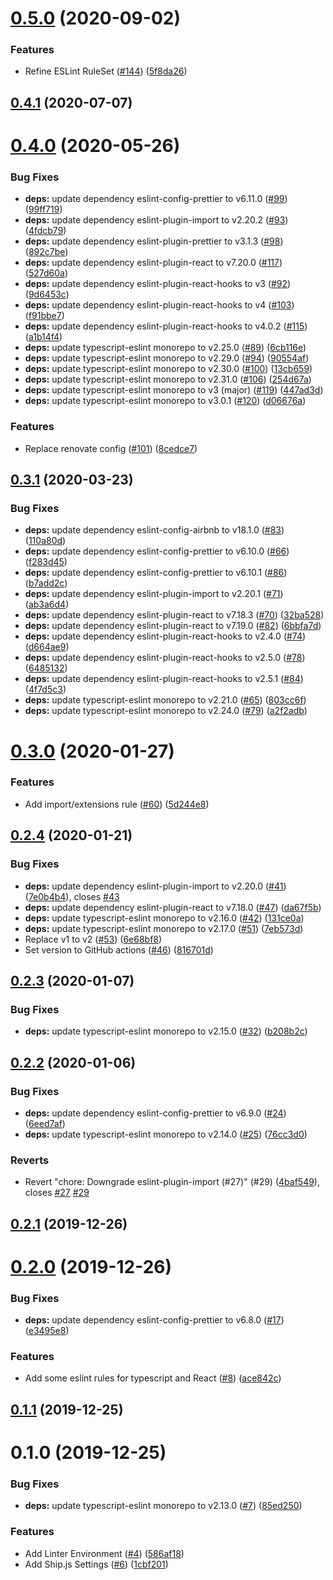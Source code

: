 # [0.5.0](https://github.com/globis-org/frontend-standard/compare/v0.4.1...v0.5.0) (2020-09-02)


### Features

* Refine ESLint RuleSet ([#144](https://github.com/globis-org/frontend-standard/issues/144)) ([5f8da26](https://github.com/globis-org/frontend-standard/commit/5f8da26277d6111785ad81b01a1ac9fe151b09fe))



## [0.4.1](https://github.com/globis-org/frontend-standard/compare/v0.4.0...v0.4.1) (2020-07-07)



# [0.4.0](https://github.com/globis-org/frontend-standard/compare/v0.3.1...v0.4.0) (2020-05-26)


### Bug Fixes

* **deps:** update dependency eslint-config-prettier to v6.11.0 ([#99](https://github.com/globis-org/frontend-standard/issues/99)) ([99ff719](https://github.com/globis-org/frontend-standard/commit/99ff71932bdeb4fee17b41f483012c5f14897435))
* **deps:** update dependency eslint-plugin-import to v2.20.2 ([#93](https://github.com/globis-org/frontend-standard/issues/93)) ([4fdcb79](https://github.com/globis-org/frontend-standard/commit/4fdcb7904cda4cc4c3b0f7c0f2649718bd7c0b32))
* **deps:** update dependency eslint-plugin-prettier to v3.1.3 ([#98](https://github.com/globis-org/frontend-standard/issues/98)) ([892c7be](https://github.com/globis-org/frontend-standard/commit/892c7bede89308e1dab9bfcf4a519654c3d0b4ff))
* **deps:** update dependency eslint-plugin-react to v7.20.0 ([#117](https://github.com/globis-org/frontend-standard/issues/117)) ([527d60a](https://github.com/globis-org/frontend-standard/commit/527d60afab085c375178b64dfe350bcc3512abe7))
* **deps:** update dependency eslint-plugin-react-hooks to v3 ([#92](https://github.com/globis-org/frontend-standard/issues/92)) ([9d6453c](https://github.com/globis-org/frontend-standard/commit/9d6453c494e5339ec447eb9f758f9493dd96d41e))
* **deps:** update dependency eslint-plugin-react-hooks to v4 ([#103](https://github.com/globis-org/frontend-standard/issues/103)) ([f91bbe7](https://github.com/globis-org/frontend-standard/commit/f91bbe7479d1385b312c3f8e58b517b1417c091b))
* **deps:** update dependency eslint-plugin-react-hooks to v4.0.2 ([#115](https://github.com/globis-org/frontend-standard/issues/115)) ([a1b14f4](https://github.com/globis-org/frontend-standard/commit/a1b14f47c2f1111ec336b178301d0837f5ac4354))
* **deps:** update typescript-eslint monorepo to v2.25.0 ([#89](https://github.com/globis-org/frontend-standard/issues/89)) ([6cb116e](https://github.com/globis-org/frontend-standard/commit/6cb116e08a3487264d38e42004355ad268c2d0d9))
* **deps:** update typescript-eslint monorepo to v2.29.0 ([#94](https://github.com/globis-org/frontend-standard/issues/94)) ([90554af](https://github.com/globis-org/frontend-standard/commit/90554afea137aca5f9134f355dbf22e76a19f1fa))
* **deps:** update typescript-eslint monorepo to v2.30.0 ([#100](https://github.com/globis-org/frontend-standard/issues/100)) ([13cb659](https://github.com/globis-org/frontend-standard/commit/13cb6592e3f45e70b08cf1a9bc390a3c9163c7cb))
* **deps:** update typescript-eslint monorepo to v2.31.0 ([#106](https://github.com/globis-org/frontend-standard/issues/106)) ([254d67a](https://github.com/globis-org/frontend-standard/commit/254d67a2b62becb463636660c53869dc3cf455d6))
* **deps:** update typescript-eslint monorepo to v3 (major) ([#119](https://github.com/globis-org/frontend-standard/issues/119)) ([447ad3d](https://github.com/globis-org/frontend-standard/commit/447ad3d8d1a98d35875ce1b62a2dc2a7c4c4d93b))
* **deps:** update typescript-eslint monorepo to v3.0.1 ([#120](https://github.com/globis-org/frontend-standard/issues/120)) ([d06676a](https://github.com/globis-org/frontend-standard/commit/d06676a14227d535109e4ca010e391506faca9b5))


### Features

* Replace renovate config ([#101](https://github.com/globis-org/frontend-standard/issues/101)) ([8cedce7](https://github.com/globis-org/frontend-standard/commit/8cedce7f7f0ee06d731b64139c89a1e3c570d9c1))



## [0.3.1](https://github.com/globis-org/frontend-standard/compare/v0.3.0...v0.3.1) (2020-03-23)


### Bug Fixes

* **deps:** update dependency eslint-config-airbnb to v18.1.0 ([#83](https://github.com/globis-org/frontend-standard/issues/83)) ([110a80d](https://github.com/globis-org/frontend-standard/commit/110a80dee465a0729928d854aa6bbc541146717c))
* **deps:** update dependency eslint-config-prettier to v6.10.0 ([#66](https://github.com/globis-org/frontend-standard/issues/66)) ([f283d45](https://github.com/globis-org/frontend-standard/commit/f283d45e6429948e4c03654684a844bf85a5205b))
* **deps:** update dependency eslint-config-prettier to v6.10.1 ([#86](https://github.com/globis-org/frontend-standard/issues/86)) ([b7add2c](https://github.com/globis-org/frontend-standard/commit/b7add2c2070267ad23d834b76935732bccb12270))
* **deps:** update dependency eslint-plugin-import to v2.20.1 ([#71](https://github.com/globis-org/frontend-standard/issues/71)) ([ab3a6d4](https://github.com/globis-org/frontend-standard/commit/ab3a6d4cbfcdc810a8c230425cee08b1912ba984))
* **deps:** update dependency eslint-plugin-react to v7.18.3 ([#70](https://github.com/globis-org/frontend-standard/issues/70)) ([32ba528](https://github.com/globis-org/frontend-standard/commit/32ba5287360e194d7dc2118bff50c9f093a8859d))
* **deps:** update dependency eslint-plugin-react to v7.19.0 ([#82](https://github.com/globis-org/frontend-standard/issues/82)) ([6bbfa7d](https://github.com/globis-org/frontend-standard/commit/6bbfa7d0606c5f6648ca00a7818fb1fd15b8176c))
* **deps:** update dependency eslint-plugin-react-hooks to v2.4.0 ([#74](https://github.com/globis-org/frontend-standard/issues/74)) ([d664ae9](https://github.com/globis-org/frontend-standard/commit/d664ae9d10925a58658e81be27d365caa70ade80))
* **deps:** update dependency eslint-plugin-react-hooks to v2.5.0 ([#78](https://github.com/globis-org/frontend-standard/issues/78)) ([6485132](https://github.com/globis-org/frontend-standard/commit/6485132aae16df26e43a7a11ed1ef768fadb9e0f))
* **deps:** update dependency eslint-plugin-react-hooks to v2.5.1 ([#84](https://github.com/globis-org/frontend-standard/issues/84)) ([4f7d5c3](https://github.com/globis-org/frontend-standard/commit/4f7d5c3b54638718926ced13ae9023fc5dba2b5f))
* **deps:** update typescript-eslint monorepo to v2.21.0 ([#65](https://github.com/globis-org/frontend-standard/issues/65)) ([803cc6f](https://github.com/globis-org/frontend-standard/commit/803cc6f01ac95302f7c6d8148bc60964d4daff2b))
* **deps:** update typescript-eslint monorepo to v2.24.0 ([#79](https://github.com/globis-org/frontend-standard/issues/79)) ([a2f2adb](https://github.com/globis-org/frontend-standard/commit/a2f2adbb32995b42dec2cf6035ce6f302c67f7be))



# [0.3.0](https://github.com/globis-org/frontend-standard/compare/v0.2.4...v0.3.0) (2020-01-27)


### Features

* Add import/extensions rule ([#60](https://github.com/globis-org/frontend-standard/issues/60)) ([5d244e8](https://github.com/globis-org/frontend-standard/commit/5d244e8f972f39bde8ea95de8774a203dfa979ee))



## [0.2.4](https://github.com/globis-org/frontend-standard/compare/v0.2.3...v0.2.4) (2020-01-21)


### Bug Fixes

* **deps:** update dependency eslint-plugin-import to v2.20.0 ([#41](https://github.com/globis-org/frontend-standard/issues/41)) ([7e0b4b4](https://github.com/globis-org/frontend-standard/commit/7e0b4b4b3b9142fc4e669543e17b36836f5c227a)), closes [#43](https://github.com/globis-org/frontend-standard/issues/43)
* **deps:** update dependency eslint-plugin-react to v7.18.0 ([#47](https://github.com/globis-org/frontend-standard/issues/47)) ([da67f5b](https://github.com/globis-org/frontend-standard/commit/da67f5bec2a06eda778a77e7ce0956a1e602250e))
* **deps:** update typescript-eslint monorepo to v2.16.0 ([#42](https://github.com/globis-org/frontend-standard/issues/42)) ([131ce0a](https://github.com/globis-org/frontend-standard/commit/131ce0affb8aa1daf64ddb23cf2e9da32170654a))
* **deps:** update typescript-eslint monorepo to v2.17.0 ([#51](https://github.com/globis-org/frontend-standard/issues/51)) ([7eb573d](https://github.com/globis-org/frontend-standard/commit/7eb573d4798b204e6dedf271c35bb7d18002b36c))
* Replace v1 to v2 ([#53](https://github.com/globis-org/frontend-standard/issues/53)) ([6e68bf8](https://github.com/globis-org/frontend-standard/commit/6e68bf804bb91fc33d61d249a851533daf15b050))
* Set version to GitHub actions ([#46](https://github.com/globis-org/frontend-standard/issues/46)) ([816701d](https://github.com/globis-org/frontend-standard/commit/816701d20d4162b2331337c8e30092a6204b82e4))



## [0.2.3](https://github.com/globis-org/frontend-standard/compare/v0.2.2...v0.2.3) (2020-01-07)


### Bug Fixes

* **deps:** update typescript-eslint monorepo to v2.15.0 ([#32](https://github.com/globis-org/frontend-standard/issues/32)) ([b208b2c](https://github.com/globis-org/frontend-standard/commit/b208b2c1206de594b00a716bb3ca5bb293344a25))



## [0.2.2](https://github.com/globis-org/frontend-standard/compare/v0.2.1...v0.2.2) (2020-01-06)


### Bug Fixes

* **deps:** update dependency eslint-config-prettier to v6.9.0 ([#24](https://github.com/globis-org/frontend-standard/issues/24)) ([6eed7af](https://github.com/globis-org/frontend-standard/commit/6eed7af27907766b9423de4547996474d61bea56))
* **deps:** update typescript-eslint monorepo to v2.14.0 ([#25](https://github.com/globis-org/frontend-standard/issues/25)) ([76cc3d0](https://github.com/globis-org/frontend-standard/commit/76cc3d0655c7ca1b0d65b939605f24587e5b0472))


### Reverts

* Revert "chore: Downgrade eslint-plugin-import (#27)" (#29) ([4baf549](https://github.com/globis-org/frontend-standard/commit/4baf549c18eccae0b7a72e3242156fb9b6bdd4b7)), closes [#27](https://github.com/globis-org/frontend-standard/issues/27) [#29](https://github.com/globis-org/frontend-standard/issues/29)



## [0.2.1](https://github.com/globis-org/frontend-standard/compare/v0.2.0...v0.2.1) (2019-12-26)



# [0.2.0](https://github.com/globis-org/frontend-standard/compare/v0.1.1...v0.2.0) (2019-12-26)


### Bug Fixes

* **deps:** update dependency eslint-config-prettier to v6.8.0 ([#17](https://github.com/globis-org/frontend-standard/issues/17)) ([e3495e8](https://github.com/globis-org/frontend-standard/commit/e3495e8516de30e57a94513654a5b23485fac9df))


### Features

* Add some eslint rules for typescript and React ([#8](https://github.com/globis-org/frontend-standard/issues/8)) ([ace842c](https://github.com/globis-org/frontend-standard/commit/ace842c1a4d83def34baadad141d8e2ac8d8cd7f))



## [0.1.1](https://github.com/globis-org/frontend-standard/compare/v0.1.0...v0.1.1) (2019-12-25)



# 0.1.0 (2019-12-25)


### Bug Fixes

* **deps:** update typescript-eslint monorepo to v2.13.0 ([#7](https://github.com/globis-org/frontend-standard/issues/7)) ([85ed250](https://github.com/globis-org/frontend-standard/commit/85ed250137a0c74835eedc59e653bc652685df80))


### Features

* Add Linter Environment ([#4](https://github.com/globis-org/frontend-standard/issues/4)) ([586af18](https://github.com/globis-org/frontend-standard/commit/586af1888460b7a3b8e550b1c24c368af752aeaf))
* Add Ship.js Settings ([#6](https://github.com/globis-org/frontend-standard/issues/6)) ([1cbf201](https://github.com/globis-org/frontend-standard/commit/1cbf201e4f24976fd4a6db390682e191572f48b7))



